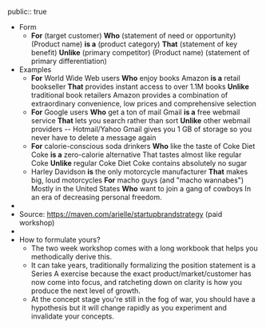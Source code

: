 public:: true

- Form
	- **For** (target customer)
	  **Who** (statement of need or opportunity)
	  (Product name) **is a** (product category)
	  **That** (statement of key benefit)
	  **Unlike** (primary competitor)
	  (Product name) (statement of primary differentiation)
- Examples
	- **For** World Wide Web users
	  **Who** enjoy books
	  Amazon **is a** retail bookseller
	  **That** provides instant access to over 1.1M books
	  **Unlike** traditional book retailers
	  Amazon provides a combination of extraordinary convenience, low prices and comprehensive selection
	- **For** Google users
	  **Who** get a ton of mail
	  Gmail **is a** free webmail service
	  **That** lets you search rather than sort
	  **Unlike** other webmail providers -- Hotmail/Yahoo
	  Gmail gives you 1 GB of storage so you never have to delete a message again
	- **For** calorie-conscious soda drinkers
	  **Who** like the taste of Coke
	  Diet Coke **is a** zero-calorie alternative
	  That tastes almost like regular Coke
	  **Unlike** regular Coke
	  Diet Coke contains absolutely no sugar
	- Harley Davidson **is** the only motorcycle manufacturer
	  **That** makes big, loud motorcycles
	  **For** macho guys (and "macho wannabes") 
	  Mostly in the United States
	  **Who** want to join a gang of cowboys
	  In an era of decreasing personal freedom.
-
- Source: https://maven.com/arielle/startupbrandstrategy (paid workshop)
-
- How to formulate yours?
	- The two week workshop comes with a long workbook that helps you methodically derive this.
	- It can take years, traditionally formalizing the position statement is a Series A exercise because the exact product/market/customer has now come into focus, and ratcheting down on clarity is how you produce the next level of growth.
	- At the concept stage you're still in the fog of war, you should have a hypothesis but it will change rapidly as you experiment and invalidate your concepts.